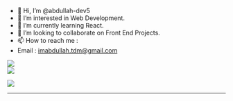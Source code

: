 - 👋 Hi, I’m @abdullah-dev5
- 👀 I’m interested in Web Development.
- 🌱 I’m currently learning React.
- 💞️ I’m looking to collaborate on Front End Projects.
- 📫 How to reach me :
- Email : imabdullah.tdm@gmail.com  

<!---
abdullah-dev5/abdullah-dev5 is a ✨ special ✨ repository because its `README.md` (this file) appears on your GitHub profile.
You can click the Preview link to take a look at your changes.
--->

![](https://github-readme-streak-stats.herokuapp.com/?user=abdullah-dev5&theme=prussian&hide_border=false)<br/>
![](https://github-readme-stats.vercel.app/api?username=abdullah-dev5&theme=dark&hide_border=false&include_all_commits=false&count_private=false)<br/>

![](https://visitcount.itsvg.in/api?id=abdullah-dev5&icon=9&color=0)

---
 
